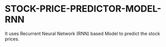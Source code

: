 # STOCK-PRICE-PREDICTOR-MODEL-RNN
 It uses Recurrent Neural Network (RNN) based Model to predict the stock prices.
